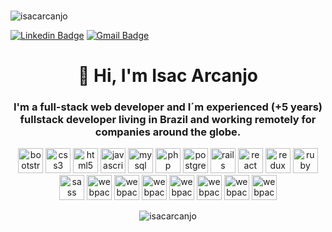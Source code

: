 ### 
<p align="left"> <img src="https://komarev.com/ghpvc/?username=isacarcanjo&style=plastic&label=Stalker+visits" alt="isacarcanjo" /> </p>
 
 [![Linkedin Badge](https://img.shields.io/badge/-Isac%20Arcanjo-548931?style=flat-square&logo=Linkedin&logoColor=white&link=https://www.linkedin.com/in/isac-arcanjo-098a0b164/)](https://www.linkedin.com/in/isac-arcanjo-098a0b164/)
[![Gmail Badge](https://img.shields.io/badge/-arcanjo.fiec@gmail.com-548931?style=flat-square&logo=Gmail&logoColor=white&link=mailto:arcanjo.fiec@gmail.com)](mailto:arcanjo.fiec@gmail.com)


<h1 align="center">👋 Hi, I'm Isac Arcanjo</h1>
<h3 align="center">I'm a full-stack web developer and I´m experienced (+5 years) fullstack developer living in Brazil and working remotely for companies around the globe.
</h3>

<p align="center"><img src="https://cdn.jsdelivr.net/gh/devicons/devicon/icons/bootstrap/bootstrap-original.svg" alt="bootstrap" width="40" height="40"/> <img src="https://cdn.jsdelivr.net/gh/devicons/devicon/icons/css3/css3-original.svg" alt="css3" width="40" height="40"/> <img src="https://cdn.jsdelivr.net/gh/devicons/devicon/icons/html5/html5-original.svg" alt="html5" width="40" height="40"/> <img src="https://cdn.jsdelivr.net/gh/devicons/devicon/icons/javascript/javascript-original.svg" alt="javascript" width="40" height="40"/> <img src="https://cdn.jsdelivr.net/gh/devicons/devicon/icons/mysql/mysql-original.svg" alt="mysql" width="40" height="40"/> <img src="https://cdn.jsdelivr.net/gh/devicons/devicon/icons/php/php-original.svg" alt="php" width="40" height="40"/> <img src="https://cdn.jsdelivr.net/gh/devicons/devicon/icons/postgresql/postgresql-original.svg" alt="postgresql" width="40" height="40"/> <img src="https://cdn.jsdelivr.net/gh/devicons/devicon/icons/redux/redux-original.svg" alt="rails" width="40" height="40"/> <img src="https://cdn.jsdelivr.net/gh/devicons/devicon/icons/react/react-original.svg" alt="react" width="40" height="40"/> <img src="https://cdn.jsdelivr.net/gh/devicons/devicon/icons/redis/redis-original.svg" alt="redux" width="40" height="40"/> <img src="https://cdn.jsdelivr.net/gh/devicons/devicon/icons/vuejs/vuejs-original.svg" alt="ruby" width="40" height="40"/> <img src="https://cdn.jsdelivr.net/gh/devicons/devicon/icons/mongodb/mongodb-original.svg" alt="sass" width="40" height="40"/> <img src="https://cdn.jsdelivr.net/gh/devicons/devicon/icons/go/go-original-wordmark.svg" alt="webpack" width="40" height="40"/> <img src="https://cdn.jsdelivr.net/gh/devicons/devicon/icons/apachekafka/apachekafka-original-wordmark.svg" alt="webpack" width="40" height="40"/> <img src="https://cdn.jsdelivr.net/gh/devicons/devicon/icons/amazonwebservices/amazonwebservices-original-wordmark.svg" alt="webpack" width="40" height="40"/> <img src="https://cdn.jsdelivr.net/gh/devicons/devicon/icons/android/android-original-wordmark.svg" alt="webpack" width="40" height="40"/> <img src="https://cdn.jsdelivr.net/gh/devicons/devicon/icons/docker/docker-original-wordmark.svg" alt="webpack" width="40" height="40"/> <img src="https://cdn.jsdelivr.net/gh/devicons/devicon/icons/flutter/flutter-original.svg" alt="webpack" width="40" height="40"/> <img src="https://cdn.jsdelivr.net/gh/devicons/devicon/icons/python/python-original-wordmark.svg" alt="webpack" width="40" height="40"/>

</p>

<p align="center"><img align="center" src="https://github-readme-stats.vercel.app/api/?username=isacarcanjo&show_icons=true&title_color=548931&icon_color=548931&text_color=fff&bg_color=151515" alt="isacarcanjo" /></p>









